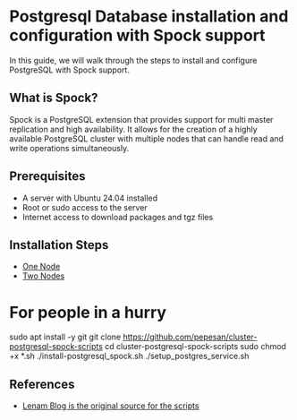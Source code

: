 # Postgresql Database installation and configuration with Spock support
In this guide, we will walk through the steps to install and configure PostgreSQL with Spock support.
## What is Spock?
Spock is a PostgreSQL extension that provides support for multi master replication and high availability. It allows for the creation of a highly available PostgreSQL cluster
with multiple nodes that can handle read and write operations simultaneously.
## Prerequisites
- A server with Ubuntu 24.04 installed
- Root or sudo access to the server
- Internet access to download packages and tgz files
## Installation Steps
- [One Node](https://blog.cursosdedesarrollo.com/posts/post-014/)
- [Two Nodes](https://blog.cursosdedesarrollo.com/posts/post-015/)
# For people in a hurry
sudo apt install -y git
git clone https://github.com/pepesan/cluster-postgresql-spock-scripts
cd cluster-postgresql-spock-scripts
sudo chmod +x *.sh
./install-postgresql_spock.sh
./setup_postgres_service.sh
## References
- [Lenam Blog is the original source for the scripts](https://len4m.github.io/)
